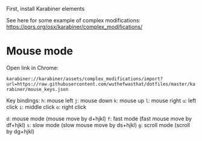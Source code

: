 First, install Karabiner elements

See here for some example of complex modifications:
https://pqrs.org/osx/karabiner/complex_modifications/

# Mouse mode

Open link in Chrome:

`karabiner://karabiner/assets/complex_modifications/import?url=https://raw.githubusercontent.com/wuthefwasthat/dotfiles/master/karabiner/mouse_keys.json`

Key bindings:
`h`: mouse left
`j`: mouse down
`k`: mouse up
`l`: mouse right
`u`: left click
`i`: middle click
`o`: right click

`d`: mouse mode (mouse move by d+hjkl)
`f`: fast mode (fast mouse move by df+hjkl)
`s`: slow mode (slow mouse move by ds+hjkl)
`g`: scroll mode (scroll by dg+hjkl)
